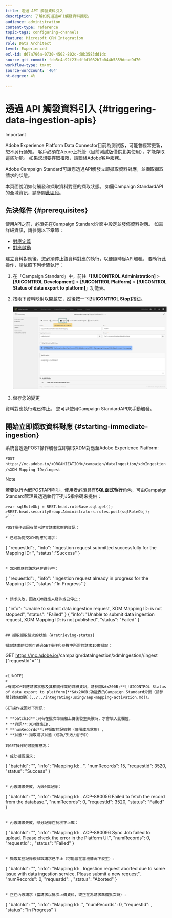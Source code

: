 ```yaml
---
title: 透過 API 觸發資料引入
description: 了解如何透過API觸發資料擷取。
audience: administration
content-type: reference
topic-tags: configuring-channels
feature: Microsoft CRM Integration
role: Data Architect
level: Experienced
exl-id: d67a796a-0730-4502-802c-d0b3583dd1dc
source-git-commit: fcb5c4a92f23bdffd1082b7b044b5859dead9d70
workflow-type: tm+mt
source-wordcount: '464'
ht-degree: 4%

---
```


# 透過 API 觸發資料引入 {#triggering-data-ingestion-apis}

>[!IMPORTANT]
>
>Adobe Experience Platform Data Connector目前為測試版，可能會經常更新，恕不另行通知。 客戶必須在Azure上托管（目前測試版僅供北美使用），才能存取這些功能。 如果您想要存取權限，請聯絡Adobe客戶服務。

Adobe Campaign Standard可讓您透過API觸發立即擷取資料對應，並擷取擷取請求的狀態。

本頁面說明如何觸發和擷取資料對應的擷取狀態。 如需Campaign StandardAPI的全域資訊，請參閱[此區段](../../api/using/get-started-apis.md)。

## 先決條件 {#prerequisites}

使用API之前，必須先在Campaign Standard介面中設定並發佈資料對應。 如需詳細資訊，請參閱以下章節：

* [對應定義](../../integrating/using/aep-mapping-definition.md)
* [對應啟動](../../integrating/using/aep-mapping-activation.md)

建立資料對應後，您必須停止該資料對應的執行，以便隨時從API觸發。 要執行此操作，請依照下列步驟執行：

1. 在「Campaign Standard」中，前往「**[!UICONTROL Administration]** > **[!UICONTROL Development]** > **[!UICONTROL Platform]** > **[!UICONTROL Status of data export to platform]**」功能表。

1. 按兩下資料映射以開啟它，然後按一下&#x200B;**[!UICONTROL Stop]**&#x200B;按鈕。

   ![](assets/aep_datamapping_stop.png)

1. 儲存您的變更

資料對應執行現已停止。 您可以使用Campaign StandardAPI來手動觸發。

## 開始立即擷取資料對應 {#starting-immediate-ingestion}

系統會透過POST操作觸發立即擷取XDM對應至Adobe Experience Platform:

`POST https://mc.adobe.io/<ORGANIZATION>/campaign/dataIngestion/xdmIngestion/<XDM Mapping ID>/ingest`

>[!NOTE]
>
>若要執行內嵌POSTAPI呼叫，使用者必須具有&#x200B;**SQL函式執行**&#x200B;角色，可由Campaign Standard管理員透過執行下列JS指令碼來提供：
>
>
```
>var sqlRoleObj = REST.head.roleBase.sql.get();
>REST.head.securityGroup.Administrators.roles.post(sqlRoleObj);
>```

POST操作返回有關已建立請求狀態的資訊：

* 已成功提交XDM對應的請求：

```
{
"requestId": <value>,
"info": "Ingestion request submitted successfully for the Mapping ID: <value>",
"status":"Success"
}
```

* XDM對應的請求已在進行中：

```
{
"requestId": <value>,
"info": "Ingestion request already in progress for the Mapping ID: <value>",
"status":"In Progress"
}
```

* 請求失敗，因為XDM對應未發佈或已停止：

```
{
"info": "Unable to submit data ingestion request, XDM Mapping ID: <value> is not stopped",
"status": "Failed"
}
{
"info": "Unable to submit data ingestion request, XDM Mapping ID: <value> is not published",
"status": "Failed"
}
```

## 擷取擷取請求的狀態 {#retrieving-status}

擷取請求的狀態可透過GET操作和參數中所需的請求ID來擷取：

```
GET https://mc.adobe.io/<ORGANIZATION>/campaign/dataIngestion/xdmIngestion/<XDM Mapping ID>/ingest
{"requestId"="<value>"}
```

>[!NOTE]
>
>有關XDM對應請求狀態及其相關作業的詳細資訊，請參閱&#x200B;**[!UICONTROL Status of data export to platform]**&#x200B;功能表的Campaign Standard介面（請參閱[對應啟動](../../integrating/using/aep-mapping-activation.md)）。

GET操作返回以下資訊：

* **batchId**:只有在批次準備和上傳後發生失敗時，才會填入此欄位，
* **資訊**:XDM對應ID,
* **numRecords**:已擷取的記錄數（僅限成功狀態）,
* **狀態**:擷取請求狀態（成功/失敗/進行中）

對GET操作的可能響應為：

* 成功擷取請求：

   ```
   {
   "batchId": "",
   "info": "Mapping Id: <value>. ",
   "numRecords": 15,
   "requestId": 3520,
   "status": "Success"
   }
   ```

* 內嵌請求失敗，內嵌0個記錄：

   ```
   {
   "batchId": "",
   "info": "Mapping Id: <value>. ACP-880056 Failed to fetch the record from the database.",
   "numRecords": 0,
   "requestId": 3520,
   "status": "Failed"
   }
   ```

* 內嵌請求失敗，部分記錄在批次下上載：

   ```
   {
   "batchId": "<value>",
   "info": "Mapping Id: <value>. ACP-880096 Sync Job failed to upload. Please check the error in the Platform UI.",
   "numRecords": 0,
   "requestId": <value>,
   "status": "Failed"
   }
   ```

* 擷取某些記錄後擷取請求已中止（可能會在當機情況下發生）:

   ```
   {
   "batchId": "",
   "info": "Mapping Id: <value>. Ingestion request aborted due to some issue with data ingestion service. Please submit a new request",
   "numRecords": 0,
   "requestId": <value>,
   "status": "Aborted"
   }
   ```

* 正在內嵌請求（當請求以批次上傳資料，或正在為請求準備批次時）:

   ```
   {
   "batchId": "",
   "info": "Mapping Id: <value>.",
   "numRecords": 0,
   "requestId": <value>,
   "status": "In Progress"
   }
   ```
